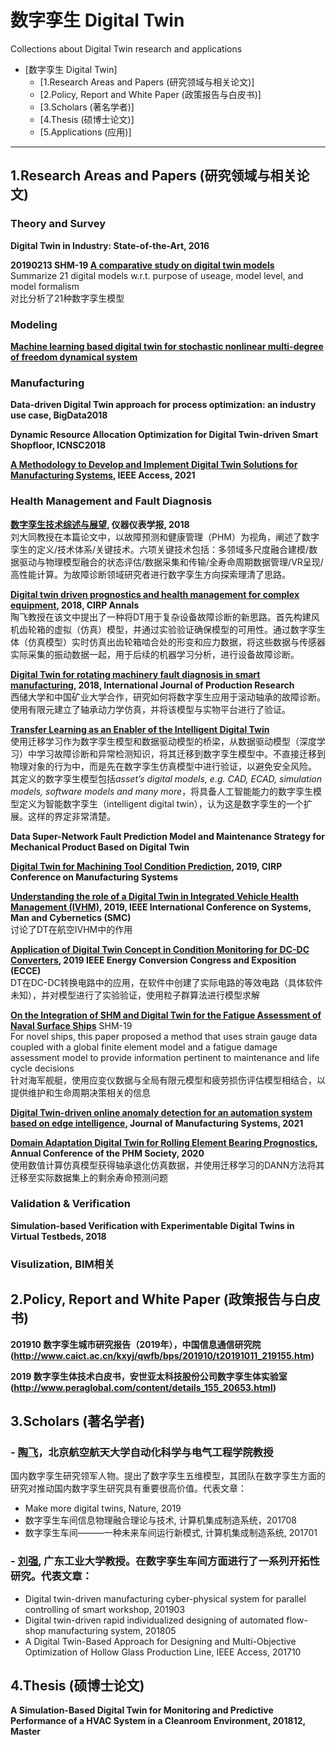 # 数字孪生 Digital Twin

Collections about Digital Twin research and applications

  
- [数字孪生 Digital Twin]
	- [1.Research Areas and Papers (研究领域与相关论文)]
	- [2.Policy, Report and White Paper (政策报告与白皮书)]
	- [3.Scholars (著名学者)]
	- [4.Thesis (硕博士论文)]
	- [5.Applications (应用)]

- - -

## 1.Research Areas and Papers (研究领域与相关论文)

### Theory and Survey
**Digital Twin in Industry: State-of-the-Art, 2016**<br>

**20190213 SHM-19	[A comparative study on digital twin models](https://aip.scitation.org/doi/abs/10.1063/1.5090745)**<br>
Summarize 21 digital models w.r.t. purpose of useage, model level, and model formalism<br>
对比分析了21种数字孪生模型<br>

### Modeling
**[Machine learning based digital twin for stochastic nonlinear multi-degree of freedom dynamical system](https://arxiv.org/abs/2103.15636)**<br>

### Manufacturing

**Data-driven Digital Twin approach for process optimization: an industry use case, BigData2018**<br>

**Dynamic Resource Allocation Optimization for Digital Twin-driven Smart Shopfloor, ICNSC2018**<br>

**[A Methodology to Develop and Implement Digital Twin Solutions for Manufacturing Systems](https://ieeexplore.ieee.org/abstract/document/9378543/), IEEE Access, 2021**<br>

### Health Management and Fault Diagnosis

**[数字孪生技术综述与展望](http://www.cqvip.com/qk/94550x/201811/6100113556.html), 仪器仪表学报, 2018**<br>
刘大同教授在本篇论文中，以故障预测和健康管理（PHM）为视角，阐述了数字孪生的定义/技术体系/关键技术。六项关键技术包括：多领域多尺度融合建模/数据驱动与物理模型融合的状态评估/数据采集和传输/全寿命周期数据管理/VR呈现/高性能计算。为故障诊断领域研究者进行数字孪生方向探索理清了思路。<br>

**[Digital twin driven prognostics and health management for complex equipment](https://www.sciencedirect.com/science/article/pii/S0007850618300799), 2018, CIRP Annals**<br>
陶飞教授在该文中提出了一种将DT用于复杂设备故障诊断的新思路。首先构建风机齿轮箱的虚拟（仿真）模型，并通过实验验证确保模型的可用性。通过数字孪生体（仿真模型）实时仿真出齿轮箱啮合处的形变和应力数据，将这些数据与传感器实际采集的振动数据一起，用于后续的机器学习分析，进行设备故障诊断。<br>

**[Digital Twin for rotating machinery fault diagnosis in smart manufacturing](https://www.tandfonline.com/doi/abs/10.1080/00207543.2018.1552032), 2018, International Journal of Production Research**<br>
西储大学和中国矿业大学合作，研究如何将数字孪生应用于滚动轴承的故障诊断。使用有限元建立了轴承动力学仿真，并将该模型与实物平台进行了验证。<br>

**[Transfer Learning as an Enabler of the Intelligent Digital Twin](https://arxiv.org/abs/2012.01913)**<br>
使用迁移学习作为数字孪生模型和数据驱动模型的桥梁，从数据驱动模型（深度学习）中学习故障诊断和异常检测知识，将其迁移到数字孪生模型中。不直接迁移到物理对象的行为中，而是先在数字孪生仿真模型中进行验证，以避免安全风险。<br>
其定义的数字孪生模型包括<i>asset’s digital models, e.g. CAD, ECAD, simulation models, software models and many more</i>，将具备人工智能能力的数字孪生模型定义为智能数字孪生（intelligent digital twin），认为这是数字孪生的一个扩展。这样的界定非常清楚。<br>

**Data Super-Network Fault Prediction Model and Maintenance Strategy for Mechanical Product Based on Digital Twin**<br>

**[Digital Twin for Machining Tool Condition Prediction](https://www.sciencedirect.com/science/article/pii/S2212827119306638), 2019, CIRP Conference on Manufacturing Systems**<br>

**[Understanding the role of a Digital Twin in Integrated Vehicle Health Management (IVHM)](https://ieeexplore.ieee.org/abstract/document/8914244), 2019, IEEE International Conference on Systems, Man and Cybernetics (SMC)**<br>
讨论了DT在航空IVHM中的作用<br>

**[Application of Digital Twin Concept in Condition Monitoring for DC-DC Converters](https://ieeexplore.ieee.org/abstract/document/8912199), 2019 IEEE Energy Conversion Congress and Exposition (ECCE)**<br>
DT在DC-DC转换电路中的应用，在软件中创建了实际电路的等效电路（具体软件未知），并对模型进行了实验验证，使用粒子群算法进行模型求解<br>

**[On the Integration of SHM and Digital Twin for the Fatigue Assessment of Naval Surface Ships](http://www.dpi-proceedings.com/index.php/shm2019/article/view/32203)** SHM-19 <br>
For novel ships, this paper proposed a method that uses strain gauge data coupled with a global finite element model and a fatigue damage assessment model to provide information pertinent to maintenance and life cycle decisions<br>
针对海军舰艇，使用应变仪数据与全局有限元模型和疲劳损伤评估模型相结合，以提供维护和生命周期决策相关的信息<br>

**[Digital Twin-driven online anomaly detection for an automation system based on edge intelligence](https://www.sciencedirect.com/science/article/pii/S0278612521000467), Journal of Manufacturing Systems, 2021**<br>

**[Domain Adaptation Digital Twin for Rolling Element Bearing Prognostics](https://papers.phmsociety.org/index.php/phmconf/article/view/1294), Annual Conference of the PHM Society, 2020**<br>
使用数值计算仿真模型获得轴承退化仿真数据，并使用迁移学习的DANN方法将其迁移至实际数据集上的剩余寿命预测问题<br>

### Validation & Verification
**Simulation-based Verification with Experimentable Digital Twins in Virtual Testbeds, 2018**<br>

### Visulization, BIM相关


## 2.Policy, Report and White Paper (政策报告与白皮书)

**201910 数字孪生城市研究报告（2019年），中国信息通信研究院 (http://www.caict.ac.cn/kxyj/qwfb/bps/201910/t20191011_219155.htm)**<br>

**2019 数字孪生体技术白皮书，安世亚太科技股份公司数字孪生体实验室 (http://www.peraglobal.com/content/details_155_20653.html)**<br>

## 3.Scholars (著名学者)

### - [陶飞](http://shi.buaa.edu.cn/taofei/zh_CN/index.htm)，北京航空航天大学自动化科学与电气工程学院教授

国内数字孪生研究领军人物。提出了数字孪生五维模型，其团队在数字孪生方面的研究对推动国内数字孪生研究具有重要很高价值。代表文章：
- Make more digital twins, Nature, 2019
- 数字孪生车间信息物理融合理论与技术, 计算机集成制造系统，201708
- 数字孪生车间———一种未来车间运行新模式, 计算机集成制造系统, 201701

###	- [刘强](http://jdgcxy.gdut.edu.cn/info/1221/1224.htm), 广东工业大学教授。在数字孪生车间方面进行了一系列开拓性研究。代表文章：

- Digital twin-driven manufacturing cyber-physical system for parallel controlling of smart workshop, 201903
- Digital twin-driven rapid individualized designing of automated flow-shop manufacturing system, 201805
- A Digital Twin-Based Approach for Designing and Multi-Objective Optimization of Hollow Glass Production Line, IEEE Access, 201710

## 4.Thesis (硕博士论文)

**A Simulation-Based Digital Twin for Monitoring and Predictive Performance of a HVAC System in a Cleanroom Environment, 201812, Master**<br>
